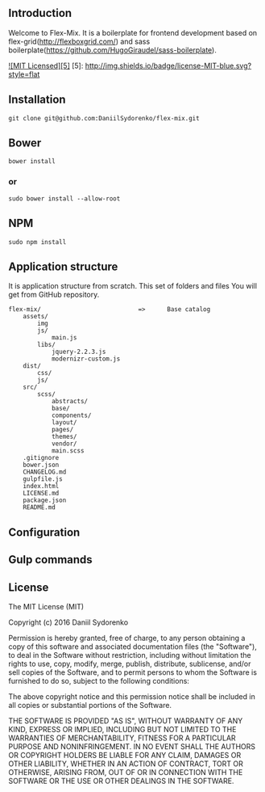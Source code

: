 ## Introduction
Welcome to Flex-Mix. 
It is a boilerplate for frontend development based on flex-grid(http://flexboxgrid.com/) and sass boilerplate(https://github.com/HugoGiraudel/sass-boilerplate).

[![MIT Licensed][5]](#license)
[5]: http://img.shields.io/badge/license-MIT-blue.svg?style=flat

## Installation
```
git clone git@github.com:DaniilSydorenko/flex-mix.git
```

## Bower 

```
bower install
```

### or

```
sudo bower install --allow-root
```

## NPM
```
sudo npm install
```

## Application structure
It is application structure from scratch. This set of folders and files You will get from GitHub repository.
```
flex-mix/                           =>      Base catalog              
    assets/
        img
        js/
            main.js
        libs/
            jquery-2.2.3.js
            modernizr-custom.js
    dist/
        css/
        js/
    src/
        scss/
            abstracts/
            base/
            components/
            layout/
            pages/
            themes/
            vendor/
            main.scss
    .gitignore
    bower.json
    CHANGELOG.md
    gulpfile.js
    index.html
    LICENSE.md
    package.json
    README.md
```

## Configuration

## Gulp commands

License
-------

The MIT License (MIT)

Copyright (c) 2016 Daniil Sydorenko

Permission is hereby granted, free of charge, to any person obtaining a copy of this software and associated
documentation files (the "Software"), to deal in the Software without restriction, including without limitation
the rights to use, copy, modify, merge, publish, distribute, sublicense, and/or sell copies of the Software,
and to permit persons to whom the Software is furnished to do so, subject to the following conditions:

The above copyright notice and this permission notice shall be included in all copies or substantial
portions of the Software.

THE SOFTWARE IS PROVIDED "AS IS", WITHOUT WARRANTY OF ANY KIND, EXPRESS OR IMPLIED, INCLUDING BUT NOT LIMITED
TO THE WARRANTIES OF MERCHANTABILITY, FITNESS FOR A PARTICULAR PURPOSE AND NONINFRINGEMENT. IN NO EVENT SHALL
THE AUTHORS OR COPYRIGHT HOLDERS BE LIABLE FOR ANY CLAIM, DAMAGES OR OTHER LIABILITY, WHETHER IN AN ACTION OF
CONTRACT, TORT OR OTHERWISE, ARISING FROM, OUT OF OR IN CONNECTION WITH THE SOFTWARE OR THE USE OR OTHER
DEALINGS IN THE SOFTWARE.